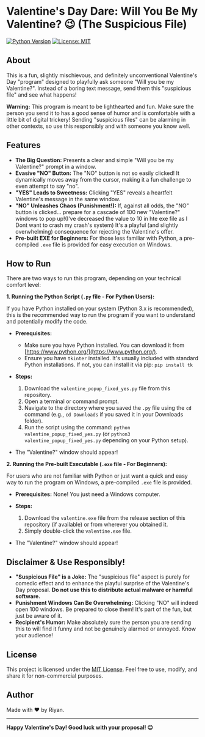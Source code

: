 # Valentine's Day Dare: Will You Be My Valentine? 😉 (The Suspicious File)

[![Python Version](https://img.shields.io/badge/python-3.x-blue.svg)](https://www.python.org/)
[![License: MIT](https://img.shields.io/badge/License-MIT-yellow.svg)](https://opensource.org/licenses/MIT)

## About

This is a fun, slightly mischievous, and definitely unconventional Valentine's Day "program" designed to playfully ask someone "Will you be my Valentine?".  Instead of a boring text message, send them this "suspicious file" and see what happens!

**Warning:**  This program is meant to be lighthearted and fun.  Make sure the person you send it to has a good sense of humor and is comfortable with a little bit of digital trickery!  Sending "suspicious files" can be alarming in other contexts, so use this responsibly and with someone you know well.

## Features

*   **The Big Question:**  Presents a clear and simple "Will you be my Valentine?" prompt in a window.
*   **Evasive "NO" Button:**  The "NO" button is not so easily clicked! It dynamically moves away from the cursor, making it a fun challenge to even attempt to say "no".
*   **"YES" Leads to Sweetness:** Clicking "YES" reveals a heartfelt Valentine's message in the same window.
*   **"NO" Unleashes Chaos (Punishment!):**  If, against all odds, the "NO" button is clicked... prepare for a cascade of 100 new "Valentine?" windows to pop up!(I've decreased the value to 10 in hte exe file as I Dont want to crash my crash's system)  It's a playful (and slightly overwhelming) consequence for rejecting the Valentine's offer.
*   **Pre-built EXE for Beginners:**  For those less familiar with Python, a pre-compiled `.exe` file is provided for easy execution on Windows.

## How to Run

There are two ways to run this program, depending on your technical comfort level:

**1. Running the Python Script (`.py` file - For Python Users):**

   If you have Python installed on your system (Python 3.x is recommended), this is the recommended way to run the program if you want to understand and potentially modify the code.

   *   **Prerequisites:**
        *   Make sure you have Python installed. You can download it from [https://www.python.org/](https://www.python.org/).
        *   Ensure you have `tkinter` installed. It's usually included with standard Python installations. If not, you can install it via pip: `pip install tk`

   *   **Steps:**
        1.  Download the `valentine_popup_fixed_yes.py` file from this repository.
        2.  Open a terminal or command prompt.
        3.  Navigate to the directory where you saved the `.py` file using the `cd` command (e.g., `cd Downloads` if you saved it in your Downloads folder).
        4.  Run the script using the command: `python valentine_popup_fixed_yes.py` (or `python3 valentine_popup_fixed_yes.py` depending on your Python setup).

   *   The "Valentine?" window should appear!

**2. Running the Pre-built Executable (`.exe` file - For Beginners):**

   For users who are not familiar with Python or just want a quick and easy way to run the program on Windows, a pre-compiled `.exe` file is provided.

   *   **Prerequisites:** None!  You just need a Windows computer.

   *   **Steps:**
        1.  Download the `valentine.exe` file from the release section of this repository (if available) or from wherever you obtained it.
        2.  Simply double-click the `valentine.exe` file.

   *   The "Valentine?" window should appear!


## Disclaimer & Use Responsibly!

*   **"Suspicious File" is a Joke:**  The "suspicious file" aspect is purely for comedic effect and to enhance the playful surprise of the Valentine's Day proposal.  **Do not use this to distribute actual malware or harmful software.**
*   **Punishment Windows Can Be Overwhelming:**  Clicking "NO" will indeed open 100 windows. Be prepared to close them!  It's part of the fun, but just be aware of it.
*   **Recipient's Humor:**  Make absolutely sure the person you are sending this to will find it funny and not be genuinely alarmed or annoyed.  Know your audience!

## License

This project is licensed under the [MIT License](LICENSE).  Feel free to use, modify, and share it for non-commercial purposes.

## Author

Made with ❤️ by Riyan.



---

**Happy Valentine's Day!  Good luck with your proposal! 😉**
